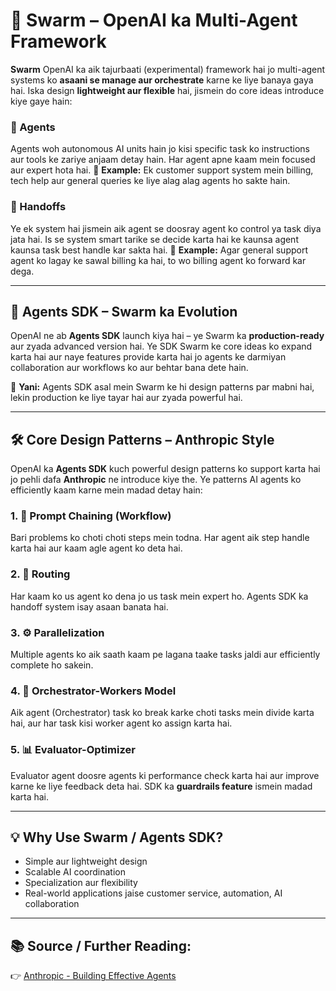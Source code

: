 

# 🤖 Swarm – OpenAI ka Multi-Agent Framework

**Swarm** OpenAI ka aik tajurbaati (experimental) framework hai jo multi-agent systems ko **asaani se manage aur orchestrate** karne ke liye banaya gaya hai. Iska design **lightweight aur flexible** hai, jismein do core ideas introduce kiye gaye hain:

### 🧠 Agents

Agents woh autonomous AI units hain jo kisi specific task ko instructions aur tools ke zariye anjaam detay hain. Har agent apne kaam mein focused aur expert hota hai.
📌 **Example:** Ek customer support system mein billing, tech help aur general queries ke liye alag alag agents ho sakte hain.

### 🔁 Handoffs

Ye ek system hai jismein aik agent se doosray agent ko control ya task diya jata hai. Is se system smart tarike se decide karta hai ke kaunsa agent kaunsa task best handle kar sakta hai.
📌 **Example:** Agar general support agent ko lagay ke sawal billing ka hai, to wo billing agent ko forward kar dega.

---

## 🚀 Agents SDK – Swarm ka Evolution

OpenAI ne ab **Agents SDK** launch kiya hai – ye Swarm ka **production-ready** aur zyada advanced version hai. Ye SDK Swarm ke core ideas ko expand karta hai aur naye features provide karta hai jo agents ke darmiyan collaboration aur workflows ko aur behtar bana dete hain.

📌 **Yani:** Agents SDK asal mein Swarm ke hi design patterns par mabni hai, lekin production ke liye tayar hai aur zyada powerful hai.

---

## 🛠️ Core Design Patterns – Anthropic Style

OpenAI ka **Agents SDK** kuch powerful design patterns ko support karta hai jo pehli dafa **Anthropic** ne introduce kiye the. Ye patterns AI agents ko efficiently kaam karne mein madad detay hain:

### 1. 🔗 Prompt Chaining (Workflow)

Bari problems ko choti choti steps mein todna. Har agent aik step handle karta hai aur kaam agle agent ko deta hai.

### 2. 🚦 Routing

Har kaam ko us agent ko dena jo us task mein expert ho. Agents SDK ka handoff system isay asaan banata hai.

### 3. ⚙️ Parallelization

Multiple agents ko aik saath kaam pe lagana taake tasks jaldi aur efficiently complete ho sakein.

### 4. 👷 Orchestrator-Workers Model

Aik agent (Orchestrator) task ko break karke choti tasks mein divide karta hai, aur har task kisi worker agent ko assign karta hai.

### 5. 📊 Evaluator-Optimizer

Evaluator agent doosre agents ki performance check karta hai aur improve karne ke liye feedback deta hai. SDK ka **guardrails feature** ismein madad karta hai.

---

## 💡 Why Use Swarm / Agents SDK?

* Simple aur lightweight design
* Scalable AI coordination
* Specialization aur flexibility
* Real-world applications jaise customer service, automation, AI collaboration

---

## 📚 Source / Further Reading:

👉 [Anthropic - Building Effective Agents](https://www.anthropic.com/engineering/building-effective-agents)
